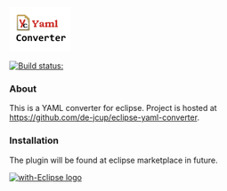 ![Eclipse YAML editor logo](https://github.com/de-jcup/eclipse-yaml-converter/raw/master/yaml-converter-plugin/icons/yaml-converter-logo.png "Eclipse YAML converter")

[![Build status:](https://travis-ci.org/de-jcup/eclipse-yaml-converter.svg?branch=master)](https://travis-ci.org/de-jcup/eclipse-yaml-converter)

### About
This is a YAML converter for eclipse. Project is hosted at https://github.com/de-jcup/eclipse-yaml-converter.

### Installation
The plugin will be found at eclipse marketplace in future.

<a href="http://with-eclipse.github.io/" target="_blank">
<img alt="with-Eclipse logo" src="http://with-eclipse.github.io/with-eclipse-0.jpg" />
</a>
